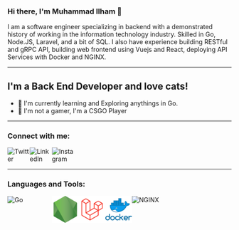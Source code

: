 ### Hi there, I'm Muhammad Ilham 👋
I am a software engineer specializing in backend with a demonstrated history of working in the information technology industry. Skilled in Go, Node.JS, Laravel, and a bit of SQL. I also have experience building RESTful and gRPC API, building web frontend using Vuejs and React, deploying API Services with Docker and NGINX.

---

## I'm a Back End Developer and love cats!
- 🌱 I'm currently learning and Exploring anythings in Go.
- 🌈 I'm not a gamer, I'm a CSGO Player

---

### Connect with me:

[<img align="left" alt="Twitter" width="50px" src="http://assets.stickpng.com/images/580b57fcd9996e24bc43c53e.png" />][twitter]
[<img align="left" alt="LinkedIn" width="50px" src="https://cdn.icon-icons.com/icons2/3041/PNG/512/linkedin_logo_icon_189225.png" />][linkedin]
[<img align="left" alt="Instagram" width="50px" src="http://assets.stickpng.com/images/580b57fcd9996e24bc43c521.png" />][instagram]

<br />
<br />

---

### Languages and Tools:

[<img align="left" alt="Go" width="100px" src="https://www.kindpng.com/picc/m/599-5995612_golang-logo-hd-png-download.png" />][webdevplaylist]
[<img align="left" alt="Node.js" width="60px" src="https://raw.githubusercontent.com/github/explore/80688e429a7d4ef2fca1e82350fe8e3517d3494d/topics/nodejs/nodejs.png" />][webdevplaylist]
[<img align="left" alt="Laravel" width="60px" src="https://raw.githubusercontent.com/github/explore/80688e429a7d4ef2fca1e82350fe8e3517d3494d/topics/laravel/laravel.png" />][webdevplaylist]
[<img align="left" alt="Docker" width="60px" src="https://raw.githubusercontent.com/github/explore/80688e429a7d4ef2fca1e82350fe8e3517d3494d/topics/docker/docker.png" />][webdevplaylist]
[<img align="left" alt="NGINX" width="100px" src="https://paranoiaque.fr/wp-content/uploads/2020/09/NGINX-logo.jpg" />][webdevplaylist]

<br />
<br />

[website]: https://muhammadilham.com
[twitter]: https://twitter.com/w8rloO
[youtube]: https://youtube.com/codeSTACKr
[instagram]: https://instagram.com/piigyy
[linkedin]: https://www.linkedin.com/in/muhammad-ilham-491a99194/
[webdevplaylist]: #
[jsplaylist]: #
[cssplaylist]: #
[reactplaylist]: #
[klikacc]: https://klikacc.co.id
[SpotifamILY]: https://github.com/Spotifamily
